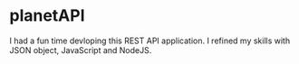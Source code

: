 # planetAPI

I had a fun time devloping this REST API application. 
I refined my skills with JSON object, JavaScript and NodeJS.
